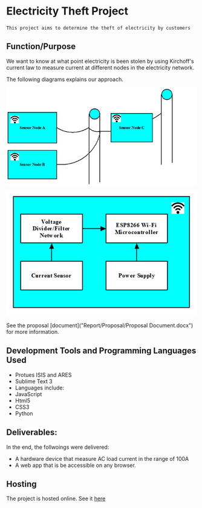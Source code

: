 # Electricity Theft Project

	This project aims to determine the theft of electricity by customers


## Function/Purpose

We want to know at what point electricity is been stolen by using Kirchoff's current law to measure current at different nodes in the electricity network.

The following diagrams explains our approach. 

![first](first.png)



![second](second.png)


See the proposal [document]("Report/Proposal/Proposal Document.docx") for more information.


## Development Tools and Programming Languages Used

* Protues ISIS and ARES
* Sublime Text 3
* Languages include: 
* JavaScript
* Html5
* CSS3
* Python


## Deliverables:

In the end, the follwoings were delivered:
* A hardware device that measure AC load current in the range of 100A
* A web app that is be accessible on any browser.


## Hosting

The project is hosted online. See it [here](https://electricity-theft.herokuapp.com/)

